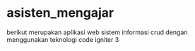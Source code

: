 # asisten_mengajar
berikut merupakan aplikasi web sistem informasi crud dengan menggunakan teknologi code igniter 3
